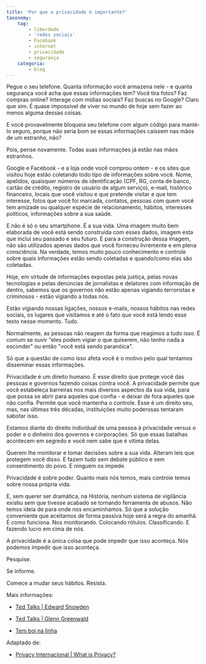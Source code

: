 ```yaml
---
title: 'Por que a privacidade é importante?'
taxonomy:
    tag:
        - liberdade
        - 'redes sociais'
        - Facebook
        - internet
        - privacidade
        - segurança
    categoria:
        - blog
---
```


Pegue o seu telefone. Quanta informação você armazena nele - e quanta segurança você acha que essas informações tem? Você tira fotos? Faz compras online? Interage com mídias sociais? Faz buscas no Google? Claro que sim. É quase impossível de viver no mundo de hoje sem fazer ao menos alguma dessas coisas. 

E você provavelmente bloqueia seu telefone com algum código para manté-lo seguro, porque não seria bom se essas informações caíssem nas mãos de um estranho, não?

Pois, pense novamente. Todas suas informações já estão nas mãos estranhos.

Google e Facebook - e a loja onde você comprou ontem - e os sites que visitou hoje estão coletando todo tipo de informações sobre você. Nome, apelidos, quaisquer números de identificação (CPF, RG, conta de banco, cartão de crédito, registro de usuário de algum serviço), e-mail, histórico financeiro, locais que você visitou e que pretende visitar e que tem interesse, fotos que você foi marcada, contatos, pessoas com quem você tem amizade ou qualquer espécie de relacionamento, hábitos, interesses políticos, informações sobre a sua saúde.

E não é só o seu smartphone. É a sua vida. Uma imagem muito bem elaborada de você está sendo construída com esses dados, imagem esta que inclui seu passado e seu futuro. E para a construção dessa imagem, não são utilizados apenas dados que você forneceu livremente e em plena consciência. Na verdade, temos muito pouco conhecimento e controle sobre quais informações estão sendo coletadas e quando/como elas são coletadas.

Hoje, em virtude de informações expostas pela justiça, pelas novas tecnologias e pelas denúncias de jornalistas e delatores com informação de dentro, sabemos que os governos não estão apenas vigiando terroristas e criminosos - estão vigiando a todas nós.

Estão vigiando nossas ligações, nossos e-mails, nossos hábitos nas redes sociais, os lugares que visitamos e até o fato que você está lendo esse texto nesse momento. Tudo. 

Normalmente, as pessoas não reagem da forma que reagimos a tudo isso. É comum se ouvir "eles podem vigiar o que quiserem, não tenho nada a esconder" ou então "você está sendo paranóica". 

Só que a questão de como isso afeta você é o motivo pelo qual tentamos disseminar essas informações.

Privacidade é um direito humano. É esse direito que protege você das pessoas e governos fazendo coisas contra você. A privacidade permite que você estabeleça barreiras nos mais diversos aspectos da sua vida, para que possa se abrir para aqueles que confia - e deixar de fora aqueles que não confia. Permite que você mantenha o controle. Esse é um direito seu, mas, nas últimas três décadas, instituições muito poderosas tentaram sabotar isso. 

Estamos diante do direito individual de uma pessoa à privacidade versus o poder e o dinheiro dos governos e corporações. Só que essas batalhas acontecem em segredo e você nem sabe que é vítima delas. 

Querem lhe monitorar e tomar decisões sobre a sua vida. Alteram leis que protegem você disso. E fazem tudo sem debate público e sem consentimento do povo. E ninguém os impede. 

Privacidade é sobre poder. Quanto mais nós temos, mais controle temos sobre nossa própria vida. 

E, sem querer ser dramática, na História, nenhum sistema de vigilância existiu sem que tivesse acabado se tornando ferramenta de abusos. Não temos ideia de para onde nos encaminhamos. Só que a solução conveniente que aceitamos de forma passiva hoje será a regra do amanhã. É como funciona. Nos monitorando. Colocando rótulos. Classificando. E fazendo lucro em cima de nós. 

A privacidade é a única coisa que pode impedir que isso aconteça. Nós podemos impedir que isso aconteça.

Pesquise.

Se informe.

Comece a mudar seus hábitos. Resista.

Mais informações:

* [Ted Talks | Edward Snowden](https://www.ted.com/talks/edward_snowden_here_s_how_we_take_back_the_internet?language=pt-br)

* [Ted Talks | Glenn Greenwald](https://www.ted.com/talks/glenn_greenwald_why_privacy_matters?language=pt-br)

* [Tem boi na linha](https://www.temboinalinha.org/)

Adaptado de:

* [Privacy Internacional | What is Privacy?](https://privacyinternational.org/node/568)